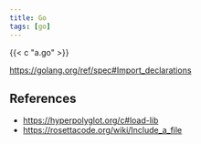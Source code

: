 ```yaml
---
title: Go
tags: [go]
---
```


{{< c "a.go" >}}

<https://golang.org/ref/spec#Import_declarations>

## References

- <https://hyperpolyglot.org/c#load-lib>
- <https://rosettacode.org/wiki/Include_a_file>
